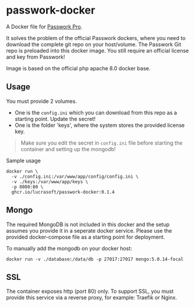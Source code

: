 # passwork-docker
A Docker file for [Passwork Pro](https://passwork.pro/).

It solves the problem of the official Passwork dockers, where you need to download the complete git repo on your host/volume.
The Passwork Git repo is preloaded into this docker image. You still require an official license and key from Passwork!

Image is based on the official php apache 8.0 docker base. 

## Usage 

You must provide 2 volumes.
- One is the `config.ini` which you can download from this repo as a starting point. Update the secret!
- One is the folder 'keys', where the system stores the provided license key.

> Make sure you edit the secret in `config.ini` file before starting the container and setting up the mongodb!

Sample usage
```
docker run \ 
  -v ./config.ini:/var/www/app/config/config.ini \ 
  -v ./keys:/var/www/app/keys \ 
  -p 8080:80 \
  ghcr.io/lucrasoft/passwork-docker:0.1.4
```

## Mongo
The required MongoDB is not included in this docker and the setup assumes you provide it in a seperate docker service. 
Please use the provided docker-compose file as a starting point for deployment.

To manually add the mongodb on your docker host:
```
docker run -v ./database:/data/db -p 27017:27017 mongo:5.0.14-focal
```

## SSL
The container exposes http (port 80) only. 
To support SSL, you must provide this service via a reverse proxy, for example: Traefik or Nginx.


